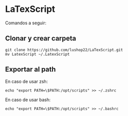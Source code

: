 # LaTexScript

Comandos a seguir:

## Clonar y crear carpeta
```
git clone https://github.com/lushop22/LaTexScript.git 
mv LatexScript ~/.LatexScript
```
## Exportar al path
En caso de usar zsh:
```
echo "export PATH=\$PATH:/opt/scripts" >> ~/.zshrc
```
En caso de usar bash:
```
echo "export PATH=\$PATH:/opt/scripts" >> ~/.bashrc
```
